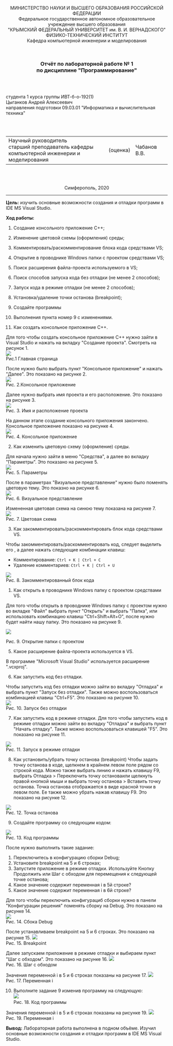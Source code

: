 ﻿<p align="center">МИНИСТЕРСТВО НАУКИ  И ВЫСШЕГО ОБРАЗОВАНИЯ РОССИЙСКОЙ ФЕДЕРАЦИИ<br>
Федеральное государственное автономное образовательное учреждение высшего образования<br>
"КРЫМСКИЙ ФЕДЕРАЛЬНЫЙ УНИВЕРСИТЕТ им. В. И. ВЕРНАДСКОГО"<br>
ФИЗИКО-ТЕХНИЧЕСКИЙ ИНСТИТУТ<br>
Кафедра компьютерной инженерии и моделирования</p>
<br>
<h3 align="center">Отчёт по лабораторной работе № 1<br> по дисциплине "Программирование"</h3>
<br><br>
<p>студента 1 курса группы ИВТ-б-о-192(1)<br>
Цыганков Андрей Алексеевич<br>
направления подготовки 09.03.01 "Информатика и вычислительная техника"</p>
<br><br>
<table>
<tr><td>Научный руководитель<br> старший преподаватель кафедры<br> компьютерной инженерии и моделирования</td>
<td>(оценка)</td>
<td>Чабанов В.В.</td>
</tr>
</table>
<br><br>
<p align="center">Симферополь, 2020</p>
<hr>

**Цель:**  изучить основные возможности создания и отладки программ в IDE MS Visual Studio.


**Ход работы:**
1.  Создание консольного приложение С++;
2.  Изменение цветовой схемы (оформления) среды;
3.  Комментировать/раскомментирование блока кода средствами VS;
4.  Открытие в проводнике Windows папки с проектом средствами VS;
5.  Поиск расширения файла-проекта используемого в VS;
6.  Поиск способов запуска кода без отладки (не менее 2 способов);
7.  Запуск кода в режиме отладки (не менее 2 способов);
8.  Установка/удаление точки останова (breakpoint);
9.  Создайте программы
10.  Выполнения пункта номер 9 с изменениями.<br>

1.  Как создать консольное приложение С++.<br>

Для того чтобы создать консольное приложение C++ нужно зайти в Visual Studio и нажать на вкладку "Создание проекта". Смотреть на рисунок 1.<br>
![](https://github.com/Kolovrat2405/Laba/blob/master/1/2.png)<br/>
Рис.1 Главная страница
<br>

После нужно было выбрать пункт "Консольное приложение" и нажать "Далее". Это показано на рисунке 2.<br>
![](https://github.com/Kolovrat2405/Laba/blob/master/1/2.png)<br/>
Рис. 2.Консольное приложение <br>

Далее нужно выбрать имя проекта и его расположение. Это показано на рисунке 3.<br>
![](https://github.com/Kolovrat2405/Laba/blob/master/1/3.png)<br/>
Рис. 3. Имя и расположение проекта<br>

На данном этапе создание консольного приложения закончено. Консольное приложение показано на рисунке 4.<br>
![](https://github.com/Kolovrat2405/Laba/blob/master/1/4.png)<br/>
Рис. 4. Консольное приложение<br>

2.  Как изменить цветовую схему (оформление) среды.  
    
Для начала нужно зайти в меню "Средства", а далее во вкладку "Параметры". Это показано на рисунке 5.<br>
![](https://github.com/Kolovrat2405/Laba/blob/master/1/5.png)<br/>
Рис. 5. Параметры<br>

После в параметрах "Визуальное представление" нужно было поменять цветовую тему. Это показно на рисунке 6.<br>
![](https://github.com/Kolovrat2405/Laba/blob/master/1/6.png)<br/>
Рис. 6. Визуальное представление<br>

Измененная цветовая схема на синюю тему показана на рисунке 7.<br>
![](https://github.com/Kolovrat2405/Laba/blob/master/1/7.png)<br/>
Рис. 7. Цветовая схема<br>

3.  Как закомментировать/раскомментировать блок кода средствами VS.

Чтобы закомментировать/раскомментировать код, следует выделить его , а далее нажать следующие комбинации клавиш:<br>

-   Комментирование:  `Ctrl + K | Ctrl + C`
-   Удаление комментариев:  `Ctrl + K | Ctrl + U`<br>

![](https://github.com/Kolovrat2405/Laba/blob/master/1/8.png)<br/>
Рис. 8. Закомментированный блок кода<br>

1.  Как открыть в проводнике Windows папку с проектом средствами VS.<br>

Для того чтобы открыть в проводнике Windows папку с проектом нужно во вкладке "Файл" выбрать пункт "Открыть" и выбрать "Папка", или использовать комбинацию клавиш "Ctrl+Shift+Alt+O", после нужно будет найти нашу папку. Это показано на рисунке 9.<br>

![](https://github.com/Kolovrat2405/Laba/blob/master/1/9.png)<br/>

Рис. 9. Открытие папки с проектом<br>

5.  Какое расширение файла-проекта используется в VS.<br>

В программе "Microsoft Visual Studio" используется расширение ".vcxproj".<br>

6.  Как запустить код без отладки.<br>

Чтобы запустить код без отладки можно зайти во вкладку "Отладка" и выбрать пункт "Запуск без отладки". Также можно воспользоваться комбинацией клавиш "Ctrl+F5". Это показано на рисунке 10.<br>
![](https://github.com/Kolovrat2405/Laba/blob/master/1/10.png)<br/>
Рис. 10. Запуск без отладки<br>

7.  Как запустить код в режиме отладки.
Для того чтобы запустить код в режиме отладки можно зайти во вкладку "Отладка" и выбрать пункт "Начать отладку". Также можно воспользоваться клавишей "F5". Это показано на рисунке 11.<br>

![](https://github.com/Kolovrat2405/Laba/blob/master/1/11.png)<br/>
Рис. 11. Запуск в режиме отладки<br>

8.  Как установить/убрать точку останова (breakpoint)
Чтобы задать точку останова в коде, щелкнем в крайнем левом поле рядом со строкой кода. Можно также выбрать линию и нажать клавишу F9, выбрать Отладка > Переключить точку остановаили щелкнуть правой кнопкой мыши и выбрать точку останова > Вставить точку останова. Точка останова отображается в виде красной точки в левом поле. Ее также можно убрать нажав клавишу F9. Это показано на рисунке 12.<br>

![](https://github.com/Kolovrat2405/Laba/blob/master/1/12.png)<br/>
Рис. 12. Точка останова

9.  Создайте программу со следующим кодом:
 
![](https://github.com/Kolovrat2405/Laba/blob/master/1/13.png)<br/>
Рис. 13. Код программы<br>


После нужно выполнить такие задание:

1.  Переключитесь в конфигурацию сборки Debug;
2.  Установите breakpoint на 5 и 6 строках;
3.  Запустите приложение в режиме отладки. Используйте Кнопку Продолжить или Шаг с обходом для перемещения к следующей точке останова;
4.  Какое значение содержит переменная i в 5й строке?
5.  Какое значение содержит переменная i в 6й строке?

Для того чтобы переключить конфигурациб сборки нужно в панели "Конфигурации решения" поменять сборку на Debug. Это показано на рисунке 14.<br/>
![](https://github.com/Kolovrat2405/Laba/blob/master/1/14.png)<br/>
Рис. 14. Сбока Debug<br>

После устанавливаем breakpoint на 5 и 6 строках. Это показано на рисунке 15.
![](https://github.com/Kolovrat2405/Laba/blob/master/1/15.png)<br/>
Рис. 15. Breakpoint

Далее запускаем приложение в режиме отладки и выбираем пункт "Шаг с обходом". Это показано на рисунке 16.
![](https://github.com/Kolovrat2405/Laba/blob/master/1/16.png)<br/>
Рис. 16. Шаг с обходом<br>

Значения переменной i в 5 и 6 строках показаны на рисунке 17.
![](https://github.com/Kolovrat2405/Laba/blob/master/1/17.png)<br/>
Рис. 17. Переменная i

10.  Выполните задание 9 изменив программу на следующую:<br/>
![](https://github.com/Kolovrat2405/Laba/blob/master/1/18.png)<br/>
Рис. 18. Код программы

Значения переменной i в 5 и 6 строках показаны на рисунке 19.
![](https://github.com/Kolovrat2405/Laba/blob/master/1/19.png)<br/>
Рис. 19. Переменная i<br>


**Вывод:** Лабораторная работа выполнена в подном объёме. Изучил основные возможности создания и отладки программ в IDE MS Visual Studio.